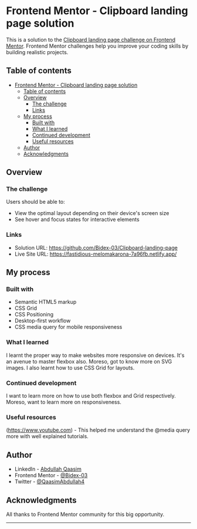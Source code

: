 # Frontend Mentor - Clipboard landing page solution

This is a solution to the [Clipboard landing page challenge on Frontend Mentor](https://www.frontendmentor.io/challenges/clipboard-landing-page-5cc9bccd6c4c91111378ecb9). Frontend Mentor challenges help you improve your coding skills by building realistic projects. 

## Table of contents

- [Frontend Mentor - Clipboard landing page solution](#frontend-mentor---clipboard-landing-page-solution)
  - [Table of contents](#table-of-contents)
  - [Overview](#overview)
    - [The challenge](#the-challenge)
    - [Links](#links)
  - [My process](#my-process)
    - [Built with](#built-with)
    - [What I learned](#what-i-learned)
    - [Continued development](#continued-development)
    - [Useful resources](#useful-resources)
  - [Author](#author)
  - [Acknowledgments](#acknowledgments)

## Overview

### The challenge

Users should be able to:

- View the optimal layout depending on their device's screen size
- See hover and focus states for interactive elements

### Links

- Solution URL: https://github.com/Bidex-03/Clipboard-landing-page
- Live Site URL: https://fastidious-melomakarona-7a96fb.netlify.app/

## My process

### Built with

- Semantic HTML5 markup
- CSS Grid
- CSS Positioning
- Desktop-first workflow
- CSS media query for mobile responsiveness

### What I learned

I learnt the proper way to make websites more responsive on devices. It's an avenue to master flexbox also. Moreso, got to know more on SVG images. I also learnt how to use CSS Grid for layouts.

### Continued development

I want to learn more on how to use both flexbox and Grid respectively. Moreso, want to learn more on responsiveness.

### Useful resources

(https://www.youtube.com) - This helped me understand the @media query more with well explained tutorials.

## Author

- LinkedIn - [Abdullah Qaasim](https://www.linkedin.com/in/abdullah-qaasim-51b171226?lipi=urn%3Ali%3Apage%3Ad_flagship3_profile_view_base_contact_details%3BN2C4nqpIQt6PtijGCdwv1A%3D%3D)
- Frontend Mentor - [@Bidex-03](https://www.frontendmentor.io/profile/Bidex-03)
- Twitter - [@QaasimAbdullah4](https://www.twitter.com/QaasimAbdullah4)

## Acknowledgments

All thanks to Frontend Mentor community for this big opportunity.
****